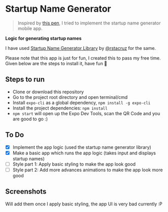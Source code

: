 # Startup Name Generator

> Inspired by [this pen](https://codepen.io/rstacruz/full/wJyaJb), I tried to implement the startup name generator mobile app.

**Logic for generating startup names**

I have used [Startup Name Generator Library](https://github.com/rstacruz/startup-name-generator) by [@rstacruz](https://github.com/rstacruz/) for the same.

Please note that this app is just for fun, I created this to pass my free time. Given below are the steps to install it, have fun 🙌

## Steps to run

- Clone or download this repository
- Go to the project root directory and open terminal/cmd
- Install `expo-cli` as a global dependency, `npm install -g expo-cli`
- Install the project dependencies:  `npm install`
- `npm start` will open up the Expo Dev Tools, scan the QR Code and you are good to go :)

## To Do

- [x] Implement the app logic (used the startup name generator library)
- [x] Make a basic app which runs the app logic (takes input and displays startup names)
- [ ] Style part 1: Apply basic styling to make the app look good
- [ ] Style part 2: Add more advances animations to make the app look more good

## Screenshots

Will add them once I apply basic styling, the app UI is very bad currently :P
